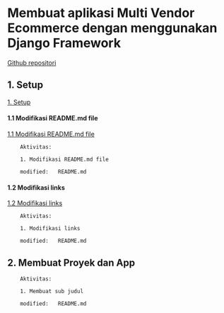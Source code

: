 # Membuat aplikasi Multi Vendor Ecommerce dengan menggunakan Django Framework
[Github repositori](https://github.com/gurnitha/django_multivendor_ecom)


## 1. Setup
[1. Setup](https://github.com/gurnitha/django_multivendor_ecom/commit/59e4443e7d97395ebc78be569d5493f222950a71)


#### 1.1 Modifikasi README.md file
[1.1 Modifikasi README.md file](https://github.com/gurnitha/django_multivendor_ecom/commit/ca8cd05ac6aa2f8d9d626559046e8d931684ffe4)

        Aktivitas:

        1. Modifikasi README.md file

        modified:   README.md


#### 1.2 Modifikasi links
[1.2 Modifikasi links](https://github.com/gurnitha/django_multivendor_ecom/commit/4e1bdd18a700dd3b54ae428610a12141e92d0703)

        Aktivitas:

        1. Modifikasi links

        modified:   README.md


## 2. Membuat Proyek dan App

        Aktivitas:

        1. Membuat sub judul

        modified:   README.md